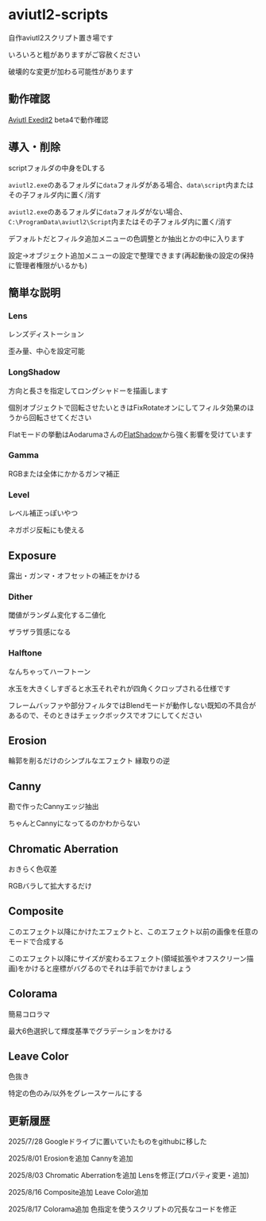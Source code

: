 # aviutl2-scripts
自作aviutl2スクリプト置き場です

いろいろと粗がありますがご容赦ください

破壊的な変更が加わる可能性があります

## 動作確認
[Aviutl Exedit2](https://spring-fragrance.mints.ne.jp/aviutl/)
beta4で動作確認


## 導入・削除

scriptフォルダの中身をDLする

`aviutl2.exe`のあるフォルダに`data`フォルダがある場合、`data\script`内またはその子フォルダ内に置く/消す

`aviutl2.exe`のあるフォルダに`data`フォルダがない場合、`C:\ProgramData\aviutl2\Script`内またはその子フォルダ内に置く/消す

デフォルトだとフィルタ追加メニューの色調整とか抽出とかの中に入ります

設定→オブジェクト追加メニューの設定で整理できます(再起動後の設定の保持に管理者権限がいるかも)

## 簡単な説明

### Lens
レンズディストーション

歪み量、中心を設定可能


### LongShadow
方向と長さを指定してロングシャドーを描画します

個別オブジェクトで回転させたいときはFixRotateオンにしてフィルタ効果のほうから回転させてください

Flatモードの挙動はAodarumaさんの[FlatShadow](https://github.com/Aodaruma/Aodaruma-AviUtl-Script)から強く影響を受けています

### Gamma

RGBまたは全体にかかるガンマ補正

### Level

レベル補正っぽいやつ

ネガポジ反転にも使える

## Exposure

露出・ガンマ・オフセットの補正をかける

### Dither

閾値がランダム変化する二値化

ザラザラ質感になる

### Halftone
なんちゃってハーフトーン

水玉を大きくしすぎると水玉それぞれが四角くクロップされる仕様です

フレームバッファや部分フィルタではBlendモードが動作しない既知の不具合があるので、そのときはチェックボックスでオフにしてください

## Erosion

輪郭を削るだけのシンプルなエフェクト 縁取りの逆

## Canny
勘で作ったCannyエッジ抽出

ちゃんとCannyになってるのかわからない

## Chromatic Aberration

おきらく色収差

RGBバラして拡大するだけ

## Composite

このエフェクト以降にかけたエフェクトと、このエフェクト以前の画像を任意のモードで合成する

このエフェクト以降にサイズが変わるエフェクト(領域拡張やオフスクリーン描画)をかけると座標がバグるのでそれは手前でかけましょう

## Colorama

簡易コロラマ

最大6色選択して輝度基準でグラデーションをかける

## Leave Color

色抜き

特定の色のみ/以外をグレースケールにする

## 更新履歴
2025/7/28 Googleドライブに置いていたものをgithubに移した

2025/8/01 Erosionを追加 Cannyを追加

2025/8/03 Chromatic Aberrationを追加 Lensを修正(プロパティ変更・追加)

2025/8/16 Composite追加 Leave Color追加

2025/8/17 Colorama追加 色指定を使うスクリプトの冗長なコードを修正



